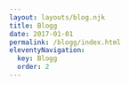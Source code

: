 ```yaml
---
layout: layouts/blog.njk
title: Blogg
date: 2017-01-01
permalink: /blogg/index.html
eleventyNavigation:
  key: Blogg
  order: 2
---
```

